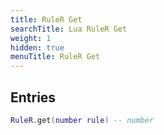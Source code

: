 ```yaml
---
title: RuleR Get
searchTitle: Lua RuleR Get
weight: 1
hidden: true
menuTitle: RuleR Get
---
```

## Entries
```lua
RuleR.get(number rule) -- number
```